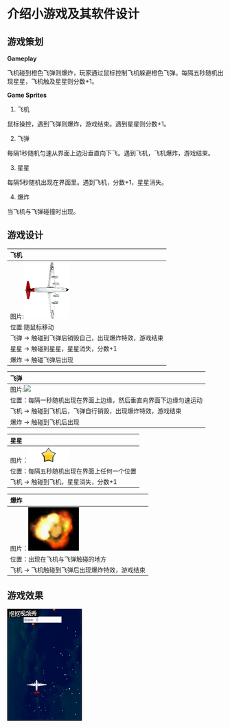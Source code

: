 # 介绍小游戏及其软件设计

## 游戏策划

**Gameplay**

飞机碰到橙色飞弹则爆炸，玩家通过鼠标控制飞机躲避橙色飞弹。每隔五秒随机出现星星，飞机触及星星则分数+1。

**Game Sprites**

1. 飞机

鼠标操控，遇到飞弹则爆炸，游戏结束。遇到星星则分数+1。

2. 飞弹

每隔1秒随机匀速从界面上边沿垂直向下飞。遇到飞机，飞机爆炸，游戏结束。

3. 星星

每隔5秒随机出现在界面里。遇到飞机，分数+1，星星消失。

4. 爆炸

当飞机与飞弹碰撞时出现。

## 游戏设计

| 飞机 |
|:----- |
|图片:![](https://raw.githubusercontent.com/loudax/Picture/master/%E9%99%86%E7%A9%BA%E6%88%98%E4%BA%89%E5%A1%94%E9%98%B2%E7%B1%BB%E6%B8%B8%E6%88%8F%E8%B5%84%E6%BA%90-%E4%BA%8C%E6%88%98%E6%97%B6%E6%9C%9F-10_%E7%88%B1%E7%BB%99%E7%BD%91_aigei_com.png)|
|位置:随鼠标移动|
|飞弹 → 触碰到飞弹后销毁自己，出现爆炸特效，游戏结束|
|星星 → 触碰到星星，星星消失，分数+1|
|爆炸 → 触碰飞弹后出现|

|飞弹|
|:----- |
|图片:![](https://raw.githubusercontent.com/loudax/Picture/master/2D%E9%A3%9E%E6%9C%BA%E7%B4%A0%E6%9D%90-%E9%A3%9E%E8%A1%8C%E7%89%A9-%E5%AD%90%E5%BC%B9%E6%A9%99%E8%89%B20003(bullet_ora_%E7%88%B1%E7%BB%99%E7%BD%91_aigei_com.png))|
|位置：每隔一秒随机出现在界面上边缘，然后垂直向界面下边缘匀速运动|
|飞机 → 触碰到飞机后，飞弹自行销毁，出现爆炸特效，游戏结束|
|爆炸 → 触碰到飞机后出现|

|星星|
|:-----|
|图片：![](https://raw.githubusercontent.com/loudax/Picture/master/%E5%8A%A8%E7%89%A9%E8%B7%91%E9%85%B7%E6%B8%B8%E6%88%8F%E3%80%8A%E5%BF%AB%E4%B9%90%E5%A5%94%E8%B7%912%E3%80%8B%E5%85%A8%E5%A5%97%E7%B4%A0%E6%9D%90-%E6%98%9F%E6%98%9F1(stars1)_%E7%88%B1%E7%BB%99%E7%BD%91_aigei_com.png)|
|位置：每隔五秒随机出现在界面上任何一个位置|
|飞机 → 触碰到飞机，星星消失，分数+1|

|爆炸|
|:-----|
|图片：![](https://raw.githubusercontent.com/loudax/Picture/master/explode.png)|
|位置：出现在飞机与飞弹触碰的地方|
|飞机 → 飞机触碰到飞弹后出现爆炸特效，游戏结束|

## 游戏效果

![](https://raw.githubusercontent.com/loudax/Picture/master/%E9%A3%9E%E6%9C%BA.gif)